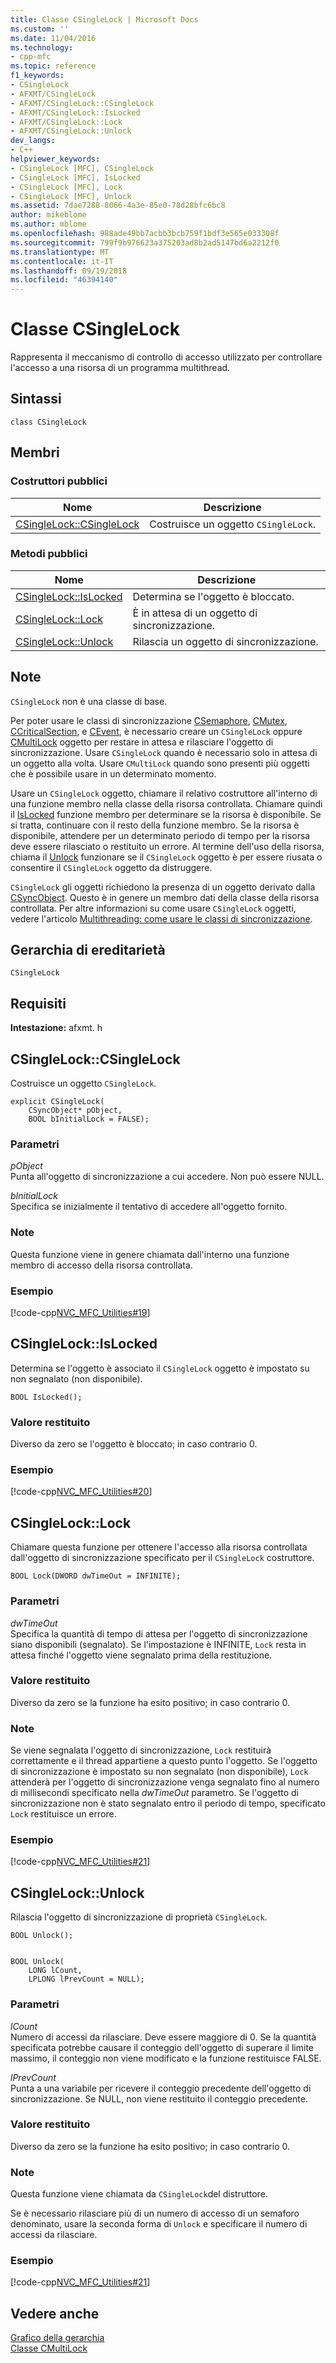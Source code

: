 ```yaml
---
title: Classe CSingleLock | Microsoft Docs
ms.custom: ''
ms.date: 11/04/2016
ms.technology:
- cpp-mfc
ms.topic: reference
f1_keywords:
- CSingleLock
- AFXMT/CSingleLock
- AFXMT/CSingleLock::CSingleLock
- AFXMT/CSingleLock::IsLocked
- AFXMT/CSingleLock::Lock
- AFXMT/CSingleLock::Unlock
dev_langs:
- C++
helpviewer_keywords:
- CSingleLock [MFC], CSingleLock
- CSingleLock [MFC], IsLocked
- CSingleLock [MFC], Lock
- CSingleLock [MFC], Unlock
ms.assetid: 7dae7288-8066-4a3e-85e0-78d28bfc6bc8
author: mikeblome
ms.author: mblome
ms.openlocfilehash: 988ade49bb7acbb3bcb759f1bdf3e565e033308f
ms.sourcegitcommit: 799f9b976623a375203ad8b2ad5147bd6a2212f0
ms.translationtype: MT
ms.contentlocale: it-IT
ms.lasthandoff: 09/19/2018
ms.locfileid: "46394140"
---
```

# <a name="csinglelock-class"></a>Classe CSingleLock

Rappresenta il meccanismo di controllo di accesso utilizzato per controllare l'accesso a una risorsa di un programma multithread.

## <a name="syntax"></a>Sintassi

```
class CSingleLock
```

## <a name="members"></a>Membri

### <a name="public-constructors"></a>Costruttori pubblici

|Nome|Descrizione|
|----------|-----------------|
|[CSingleLock::CSingleLock](#csinglelock)|Costruisce un oggetto `CSingleLock`.|

### <a name="public-methods"></a>Metodi pubblici

|Nome|Descrizione|
|----------|-----------------|
|[CSingleLock::IsLocked](#islocked)|Determina se l'oggetto è bloccato.|
|[CSingleLock::Lock](#lock)|È in attesa di un oggetto di sincronizzazione.|
|[CSingleLock::Unlock](#unlock)|Rilascia un oggetto di sincronizzazione.|

## <a name="remarks"></a>Note

`CSingleLock` non è una classe di base.

Per poter usare le classi di sincronizzazione [CSemaphore](../../mfc/reference/csemaphore-class.md), [CMutex](../../mfc/reference/cmutex-class.md), [CCriticalSection](../../mfc/reference/ccriticalsection-class.md), e [CEvent](../../mfc/reference/cevent-class.md), è necessario creare un `CSingleLock` oppure [CMultiLock](../../mfc/reference/cmultilock-class.md) oggetto per restare in attesa e rilasciare l'oggetto di sincronizzazione. Usare `CSingleLock` quando è necessario solo in attesa di un oggetto alla volta. Usare `CMultiLock` quando sono presenti più oggetti che è possibile usare in un determinato momento.

Usare un `CSingleLock` oggetto, chiamare il relativo costruttore all'interno di una funzione membro nella classe della risorsa controllata. Chiamare quindi il [IsLocked](#islocked) funzione membro per determinare se la risorsa è disponibile. Se si tratta, continuare con il resto della funzione membro. Se la risorsa è disponibile, attendere per un determinato periodo di tempo per la risorsa deve essere rilasciato o restituito un errore. Al termine dell'uso della risorsa, chiama il [Unlock](#unlock) funzionare se il `CSingleLock` oggetto è per essere riusata o consentire il `CSingleLock` oggetto da distruggere.

`CSingleLock` gli oggetti richiedono la presenza di un oggetto derivato dalla [CSyncObject](../../mfc/reference/csyncobject-class.md). Questo è in genere un membro dati della classe della risorsa controllata. Per altre informazioni su come usare `CSingleLock` oggetti, vedere l'articolo [Multithreading: come usare le classi di sincronizzazione](../../parallel/multithreading-how-to-use-the-synchronization-classes.md).

## <a name="inheritance-hierarchy"></a>Gerarchia di ereditarietà

`CSingleLock`

## <a name="requirements"></a>Requisiti

**Intestazione:** afxmt. h

##  <a name="csinglelock"></a>  CSingleLock::CSingleLock

Costruisce un oggetto `CSingleLock`.

```
explicit CSingleLock(
    CSyncObject* pObject,
    BOOL bInitialLock = FALSE);
```

### <a name="parameters"></a>Parametri

*pObject*<br/>
Punta all'oggetto di sincronizzazione a cui accedere. Non può essere NULL.

*bInitialLock*<br/>
Specifica se inizialmente il tentativo di accedere all'oggetto fornito.

### <a name="remarks"></a>Note

Questa funzione viene in genere chiamata dall'interno una funzione membro di accesso della risorsa controllata.

### <a name="example"></a>Esempio

[!code-cpp[NVC_MFC_Utilities#19](../../mfc/codesnippet/cpp/csinglelock-class_1.h)]

##  <a name="islocked"></a>  CSingleLock::IsLocked

Determina se l'oggetto è associato il `CSingleLock` oggetto è impostato su non segnalato (non disponibile).

```
BOOL IsLocked();
```

### <a name="return-value"></a>Valore restituito

Diverso da zero se l'oggetto è bloccato; in caso contrario 0.

### <a name="example"></a>Esempio

[!code-cpp[NVC_MFC_Utilities#20](../../mfc/codesnippet/cpp/csinglelock-class_2.h)]

##  <a name="lock"></a>  CSingleLock::Lock

Chiamare questa funzione per ottenere l'accesso alla risorsa controllata dall'oggetto di sincronizzazione specificato per il `CSingleLock` costruttore.

```
BOOL Lock(DWORD dwTimeOut = INFINITE);
```

### <a name="parameters"></a>Parametri

*dwTimeOut*<br/>
Specifica la quantità di tempo di attesa per l'oggetto di sincronizzazione siano disponibili (segnalato). Se l'impostazione è INFINITE, `Lock` resta in attesa finché l'oggetto viene segnalato prima della restituzione.

### <a name="return-value"></a>Valore restituito

Diverso da zero se la funzione ha esito positivo; in caso contrario 0.

### <a name="remarks"></a>Note

Se viene segnalata l'oggetto di sincronizzazione, `Lock` restituirà correttamente e il thread appartiene a questo punto l'oggetto. Se l'oggetto di sincronizzazione è impostato su non segnalato (non disponibile), `Lock` attenderà per l'oggetto di sincronizzazione venga segnalato fino al numero di millisecondi specificato nella *dwTimeOut* parametro. Se l'oggetto di sincronizzazione non è stato segnalato entro il periodo di tempo, specificato `Lock` restituisce un errore.

### <a name="example"></a>Esempio

[!code-cpp[NVC_MFC_Utilities#21](../../mfc/codesnippet/cpp/csinglelock-class_3.h)]

##  <a name="unlock"></a>  CSingleLock::Unlock

Rilascia l'oggetto di sincronizzazione di proprietà `CSingleLock`.

```
BOOL Unlock();


BOOL Unlock(
    LONG lCount,
    LPLONG lPrevCount = NULL);
```

### <a name="parameters"></a>Parametri

*lCount*<br/>
Numero di accessi da rilasciare. Deve essere maggiore di 0. Se la quantità specificata potrebbe causare il conteggio dell'oggetto di superare il limite massimo, il conteggio non viene modificato e la funzione restituisce FALSE.

*lPrevCount*<br/>
Punta a una variabile per ricevere il conteggio precedente dell'oggetto di sincronizzazione. Se NULL, non viene restituito il conteggio precedente.

### <a name="return-value"></a>Valore restituito

Diverso da zero se la funzione ha esito positivo; in caso contrario 0.

### <a name="remarks"></a>Note

Questa funzione viene chiamata da `CSingleLock`del distruttore.

Se è necessario rilasciare più di un numero di accesso di un semaforo denominato, usare la seconda forma di `Unlock` e specificare il numero di accessi da rilasciare.

### <a name="example"></a>Esempio

[!code-cpp[NVC_MFC_Utilities#21](../../mfc/codesnippet/cpp/csinglelock-class_3.h)]

## <a name="see-also"></a>Vedere anche

[Grafico della gerarchia](../../mfc/hierarchy-chart.md)<br/>
[Classe CMultiLock](../../mfc/reference/cmultilock-class.md)
